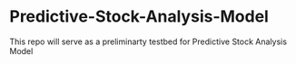 # Predictive-Stock-Analysis-Model
This repo will serve as a preliminarty testbed for Predictive Stock Analysis Model
